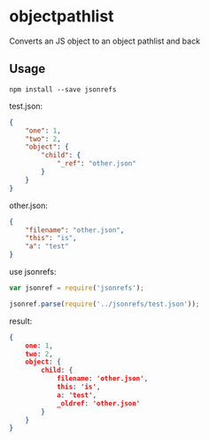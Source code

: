 # objectpathlist
Converts an JS object to an object pathlist and back

## Usage
```shell
npm install --save jsonrefs
```

test.json:
```JSON
{
    "one": 1,
    "two": 2, 
    "object": {
        "child": {
            "_ref": "other.json"
        }
    }
}
```

other.json:
```JSON
{
    "filename": "other.json",
    "this": "is",
    "a": "test"
}
```

use jsonrefs:
```JavaScript
var jsonref = require('jsonrefs');

jsonref.parse(require('../jsonrefs/test.json'));
```

result:
```JSON
{ 
    one: 1,
    two: 2,
    object: { 
        child: { 
            filename: 'other.json',
            this: 'is',
            a: 'test',
            _oldref: 'other.json' 
        } 
    } 
}
```